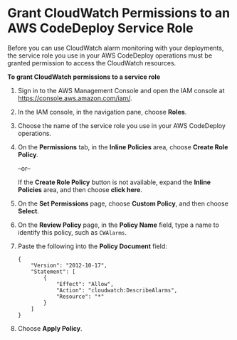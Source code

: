 # Grant CloudWatch Permissions to an AWS CodeDeploy Service Role<a name="monitoring-create-alarms-grant-permissions"></a>

Before you can use CloudWatch alarm monitoring with your deployments, the service role you use in your AWS CodeDeploy operations must be granted permission to access the CloudWatch resources\. 

**To grant CloudWatch permissions to a service role**

1. Sign in to the AWS Management Console and open the IAM console at [https://console\.aws\.amazon\.com/iam/](https://console.aws.amazon.com/iam/)\.

1. In the IAM console, in the navigation pane, choose **Roles**\.

1. Choose the name of the service role you use in your AWS CodeDeploy operations\.

1. On the **Permissions** tab, in the **Inline Policies** area, choose **Create Role Policy**\.

   –or–

   If the **Create Role Policy** button is not available, expand the **Inline Policies** area, and then choose **click here**\.

1. On the **Set Permissions** page, choose **Custom Policy**, and then choose **Select**\.

1. On the **Review Policy** page, in the **Policy Name** field, type a name to identify this policy, such as `CWAlarms`\.

1. Paste the following into the **Policy Document** field: 

   ```
   {
       "Version": "2012-10-17",
       "Statement": [
           {
               "Effect": "Allow",
               "Action": "cloudwatch:DescribeAlarms",
               "Resource": "*"
           }
       ]
   }
   ```

1. Choose **Apply Policy**\.
